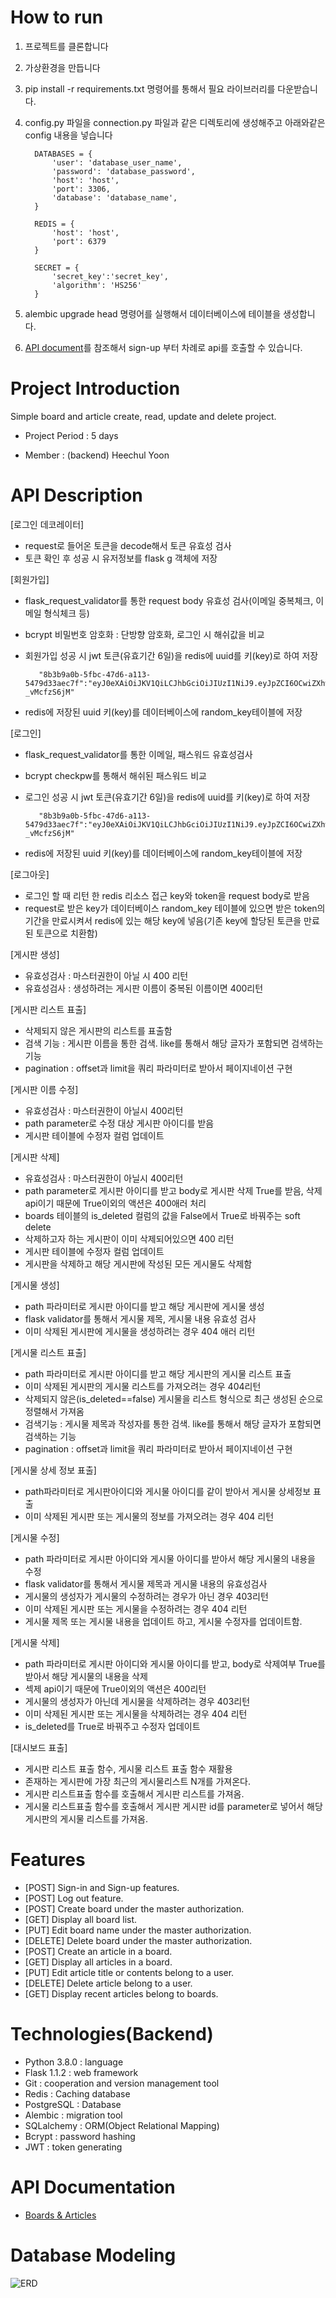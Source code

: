 # How to run
1. 프로젝트를 클론합니다
2. 가상환경을 만듭니다
3. pip install -r requirements.txt 명령어를 통해서 필요 라이브러리를 다운받습니다.
4. config.py 파일을 connection.py 파일과 같은 디렉토리에 생성해주고 아래와같은 config 내용을 넣습니다

         DATABASES = {
             'user': 'database_user_name',
             'password': 'database_password',
             'host': 'host',
             'port': 3306,
             'database': 'database_name',
         }

         REDIS = {
             'host': 'host',
             'port': 6379
         }

         SECRET = {
             'secret_key':'secret_key',
             'algorithm': 'HS256'
         }
5. alembic upgrade head 명령어를 실행해서 데이터베이스에 테이블을 생성합니다.
6. [API document](https://documenter.getpostman.com/view/10893095/SzmYA237?version=latest)를 참조해서 sign-up 부터 차례로 api를 호출할 수 있습니다.

# Project Introduction

Simple board and article create, read, update and delete project. 

+ Project Period  : 5 days

+ Member         : (backend) Heechul Yoon
         

# API Description
[로그인 데코레이터]
+ request로 들어온 토큰을 decode해서 토큰 유효성 검사
+ 토큰 확인 후 성공 시 유저정보를 flask g 객체에 저장

[회원가입]
+ flask_request_validator를 통한 request body 유효성 검사(이메일 중복체크, 이메일 형식체크 등)
+ bcrypt 비밀번호 암호화 : 단방향 암호화, 로그인 시 해쉬값을 비교
+ 회원가입 성공 시 jwt 토큰(유효기간 6일)을 redis에 uuid를 키(key)로 하여 저장

         "8b3b9a0b-5fbc-47d6-a113-5479d33aec7f":"eyJ0eXAiOiJKV1QiLCJhbGciOiJIUzI1NiJ9.eyJpZCI6OCwiZXhwIjoxNTg4NzY0MTU3fQ.W_gWd9sXPpLaY6teppDYgCKRW8rFz8O5-_vMcfzS6jM"
+ redis에 저장된 uuid 키(key)를 데이터베이스에 random_key테이블에 저장 

[로그인]
+ flask_request_validator를 통한 이메일, 패스워드 유효성검사
+ bcrypt checkpw를 통해서 해쉬된 패스워드 비교
+ 로그인 성공 시 jwt 토큰(유효기간 6일)을 redis에 uuid를 키(key)로 하여 저장

         "8b3b9a0b-5fbc-47d6-a113-5479d33aec7f":"eyJ0eXAiOiJKV1QiLCJhbGciOiJIUzI1NiJ9.eyJpZCI6OCwiZXhwIjoxNTg4NzY0MTU3fQ.W_gWd9sXPpLaY6teppDYgCKRW8rFz8O5-_vMcfzS6jM"
+ redis에 저장된 uuid 키(key)를 데이터베이스에 random_key테이블에 저장 

[로그아웃]
+ 로그인 할 때 리턴 한 redis 리소스 접근 key와 token을 request body로 받음
+ request로 받은 key가 데이터베이스 random_key 테이블에 있으면 받은 token의 기간을 만료시켜서 redis에 있는 해당 key에 넣음(기존 key에 할당된 토큰을 만료된 토큰으로 치환함) 

[게시판 생성]
+ 유효성검사 : 마스터권한이 아닐 시 400 리턴
+ 유효성검사 : 생성하려는 게시판 이름이 중복된 이름이면 400리턴

[게시판 리스트 표출]
+ 삭제되지 않은 게시판의 리스트를 표출함
+ 검색 기능 : 게시판 이름을 통한 검색. like를 통해서 해당 글자가 포함되면 검색하는 기능
+ pagination : offset과 limit을 쿼리 파라미터로 받아서 페이지네이션 구현

[게시판 이름 수정]
+ 유효성검사 : 마스터권한이 아닐시 400리턴
+ path parameter로 수정 대상 게시판 아이디를 받음
+ 게시판 테이블에 수정자 컬럼 업데이트

[게시판 삭제]
+ 유효성검사 : 마스터권한이 아닐시 400리턴
+ path parameter로 게시판 아이디를 받고 body로 게시판 삭제 True를 받음, 삭제 api이기 때문에 True이외의 액션은 400애러 처리
+ boards 테이블의 is_deleted 컬럼의 값을 False에서 True로 바꿔주는 soft delete
+ 삭제하고자 하는 게시판이 이미 삭제되어있으면 400 리턴
+ 게시판 테이블에 수정자 컬럼 업데이트
+ 게시판을 삭제하고 해당 게시판에 작성된 모든 게시물도 삭제함

[게시물 생성]
+ path 파라미터로 게시판 아이디를 받고 해당 게시판에 게시물 생성
+ flask validator를 통해서 게시물 제목, 게시물 내용 유효성 검사
+ 이미 삭제된 게시판에 게시물을 생성하려는 경우 404 애러 리턴

[게시물 리스트 표출]
+ path 파라미터로 게시판 아이디를 받고 해당 게시판의 게시물 리스트 표출
+ 이미 삭제된 게시판의 게시물 리스트를 가져오려는 경우 404리턴
+ 삭제되지 않은(is_deleted==false) 게시물을 리스트 형식으로 최근 생성된 순으로 정렬해서 가져옴
+ 검색기능 : 게시물 제목과 작성자를 통한 검색. like를 통해서 해당 글자가 포함되면 검색하는 기능
+ pagination : offset과 limit을 쿼리 파라미터로 받아서 페이지네이션 구현

[게시물 상세 정보 표출]
+ path파라미터로 게시판아이디와 게시물 아이디를 같이 받아서 게시물 상세정보 표출
+ 이미 삭제된 게시판 또는 게시물의 정보를 가져오려는 경우 404 리턴

[게시물 수정]
+ path 파라미터로 게시판 아이디와 게시물 아이디를 받아서 해당 게시물의 내용을 수정
+ flask validator를 통해서 게시물 제목과 게시물 내용의 유효성검사
+ 게시물의 생성자가 게시물의 수정하려는 경우가 아닌 경우 403리턴
+ 이미 삭제된 게시판 또는 게시물을 수정하려는 경우 404 리턴
+ 게시물 제목 또는 게시물 내용을 업데이트 하고, 게시물 수정자를 업데이트함.

[게시물 삭제]
+ path 파라미터로 게시판 아이디와 게시물 아이디를 받고, body로 삭제여부 True를 받아서 해당 게시물의 내용을 삭제
+ 섹제 api이기 때문에 True이외의 액션은 400리턴
+ 게시물의 생성자가 아닌데 게시물을 삭제하려는 경우 403리턴
+ 이미 삭제된 게시판 또는 게시물을 삭제하려는 경우 404 리턴
+ is_deleted를 True로 바꿔주고 수정자 업데이트

[대시보드 표출]
+ 게시판 리스트 표출 함수, 게시물 리스트 표출 함수 재활용
+ 존재하는 게시판에 가장 최근의 게시물리스트 N개를 가져온다.
+ 게시판 리스트표출 함수를 호출해서 게시판 리스트를 가져옴.
+ 게시물 리스트표출 함수를 호출해서 게시판 게시판 id를 parameter로 넣어서 해당 게시판의 게시물 리스트를 가져옴.

# Features
+ [POST] Sign-in and Sign-up features.
+ [POST] Log out feature.
+ [POST] Create board under the master authorization.
+ [GET] Display all board list.
+ [PUT] Edit board name under the master authorization.
+ [DELETE] Delete board under the master authorization.
+ [POST] Create an article in a board.
+ [GET] Display all articles in a board.
+ [PUT] Edit article title or contents belong to a user. 
+ [DELETE] Delete article belong to a user.
+ [GET] Display recent articles belong to boards.

# Technologies(Backend)
+ Python 3.8.0 : language
+ Flask 1.1.2  : web framework
+ Git          : cooperation and version management tool
+ Redis        : Caching database
+ PostgreSQL   : Database
+ Alembic      : migration tool
+ SQLalchemy   : ORM(Object Relational Mapping)
+ Bcrypt       : password hashing
+ JWT          : token generating

# API Documentation
+ [Boards & Articles](https://documenter.getpostman.com/view/10893095/SzmYA237?version=latest)

# Database Modeling
![ERD](https://media.vlpt.us/images/valentin123/post/d68100c8-032a-47ba-9e73-1d32b0980bef/Board_and_Article_20200501_06_32.png)
